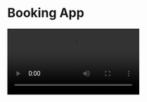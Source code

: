 # Booking App
<video src="https://github.com/gavsidhu/booking-app/assets/22630790/7db41e82-980d-4e53-9309-4de6b15a42a7" controls="controls" style="max-width: 730px;">
</video>
